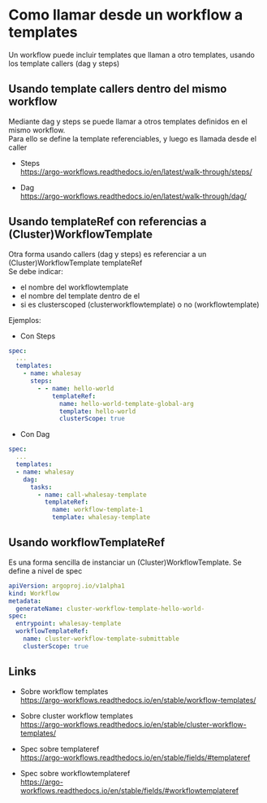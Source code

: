 # Como llamar desde un workflow a templates

Un workflow puede incluir templates que llaman a otro templates, usando los template callers (dag y steps)

## Usando template callers dentro del mismo workflow

Mediante dag y steps se puede llamar a otros templates definidos en el mismo workflow.  
Para ello se define la template referenciables, y luego es llamada desde el caller

- Steps  
<https://argo-workflows.readthedocs.io/en/latest/walk-through/steps/>

- Dag  
<https://argo-workflows.readthedocs.io/en/latest/walk-through/dag/>

## Usando templateRef con referencias a (Cluster)WorkflowTemplate

Otra forma usando callers (dag y steps) es referenciar a un (Cluster)WorkflowTemplate templateRef  
Se debe indicar:

- el nombre del workflowtemplate
- el nombre del template dentro de el
- si es clusterscoped (clusterworkflowtemplate) o no (workflowtemplate)

Ejemplos:

- Con Steps

```yaml
spec:
  ...
  templates:
    - name: whalesay
      steps:
        - - name: hello-world
            templateRef:
              name: hello-world-template-global-arg
              template: hello-world
              clusterScope: true
```

- Con Dag

```yaml
spec:
  ...
  templates:
  - name: whalesay
    dag:
      tasks:
        - name: call-whalesay-template
          templateRef:
            name: workflow-template-1
            template: whalesay-template
```

## Usando workflowTemplateRef

Es una forma sencilla de instanciar un (Cluster)WorkflowTemplate. Se define a nivel de spec

```yaml
apiVersion: argoproj.io/v1alpha1
kind: Workflow
metadata:
  generateName: cluster-workflow-template-hello-world-
spec:
  entrypoint: whalesay-template
  workflowTemplateRef:
    name: cluster-workflow-template-submittable
    clusterScope: true
```

## Links

- Sobre workflow templates  
<https://argo-workflows.readthedocs.io/en/stable/workflow-templates/>

- Sobre cluster workflow templates  
<https://argo-workflows.readthedocs.io/en/stable/cluster-workflow-templates/>

- Spec sobre templateref  
<https://argo-workflows.readthedocs.io/en/stable/fields/#templateref>

- Spec sobre workflowtemplateref  
<https://argo-workflows.readthedocs.io/en/stable/fields/#workflowtemplateref>

